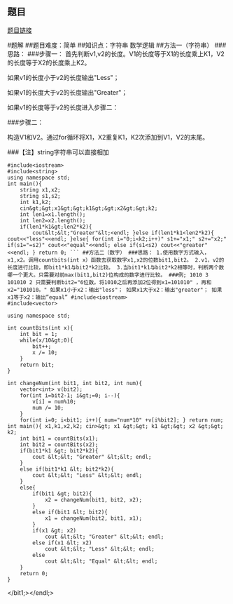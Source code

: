 ## 题目
[题目链接](https://www.nowcoder.com/practice/955d15cbeaed4bcd9f197ca4b9020907?tpId=182&tqId=138069&sourceUrl=/exam/oj&channenl=wgithub&fromPut=wgithub)

#题解
##题目难度：简单
##知识点：字符串 数学逻辑
##方法一（字符串）
###思路：
###步骤一：
首先判断v1,v2的长度。V1的长度等于X1的长度乘上K1，V2的长度等于X2的长度乘上K2。

如果v1的长度小于v2的长度输出"Less"；

如果v1的长度大于v2的长度输出"Greater"；

如果v1的长度等于v2的长度进入步骤二：

###步骤二：

构造V1和V2。通过for循环将X1，X2重复K1，K2次添加到V1，V2的末尾。

###【注】string字符串可以直接相加

```
#include<iostream>
#include<string> 
using namespace std;
int main(){
	string x1,x2;
	string s1,s2;
	int k1,k2;
	cin&gt;&gt;x1&gt;&gt;k1&gt;&gt;x2&gt;&gt;k2;
	int len1=x1.length();
	int len2=x2.length();
	if(len1*k1&gt;len2*k2){
		cout&lt;&lt;"Greater"&lt;<endl; }else if(len1*k1<len2*k2){ cout<<"less"<<endl; }else{ for(int i="0;i<k2;i++)" s1+="x1;" s2+="x2;" if(s1="=s2)" cout<<"equal"<<endl; else if(s1<s2) cout<<"greater"<<endl; } return 0; ``` ##方法二（数字） ###思路： 1.使用数字方式输入，x1,x2。调用countbits(int x）函数去获取数字x1,x2的位数bit1,bit2。 2.v1，v2的长度进行比较，即bit1*k1与bit2*k2比较。 3.当bit1*k1与bit2*k2相等时，判断两个数哪一个更大。只需要对前max(bit1,bit2)位构成的数字进行比较。 ###例; 1010 3 101010 2 只需要判断bit2="6位数。将1010之后再添加2位得到x1=101010" ，再和x2="101010。" 如果x1小于x2：输出"less"； 如果x1大于x2：输出"greater"； 如果x1等于x2：输出”equal” #include<iostream>
#include<vector>
 
using namespace std;
 
int countBits(int x){
    int bit = 1;
    while(x/10&gt;0){
        bit++;
        x /= 10;
    }
    return bit;
}
 
int changeNum(int bit1, int bit2, int num){
    vector<int> v(bit2);
    for(int i=bit2-1; i&gt;=0; i--){
        v[i] = num%10;
        num /= 10;
    }
    for(int i=0; i<bit1; i++){ num="num*10" +v[i%bit2]; } return num; int main(){ x1,k1,x2,k2; cin>&gt; x1 &gt;&gt; k1 &gt;&gt; x2 &gt;&gt; k2;
    int bit1 = countBits(x1);
    int bit2 = countBits(x2);
    if(bit1*k1 &gt; bit2*k2){
        cout &lt;&lt; "Greater" &lt;&lt; endl;
    }
    else if(bit1*k1 &lt; bit2*k2){
        cout &lt;&lt; "Less" &lt;&lt; endl;
    }
    else{
        if(bit1 &gt; bit2){
            x2 = changeNum(bit1, bit2, x2);
        }
        else if(bit1 &lt; bit2){
            x1 = changeNum(bit2, bit1, x1);
        }
        if(x1 &gt; x2)
            cout &lt;&lt; "Greater" &lt;&lt; endl;
        else if(x1 &lt; x2)
            cout &lt;&lt; "Less" &lt;&lt; endl;
        else
            cout &lt;&lt; "Equal" &lt;&lt; endl;
    }
    return 0;
}
```
</bit1;></int></vector></endl;></string></iostream>